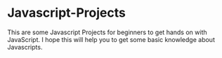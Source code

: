 # Javascript-Projects
This are some Javascript Projects for beginners to get hands on with JavaScript. I hope this will help you to get some basic knowledge about Javascripts.
